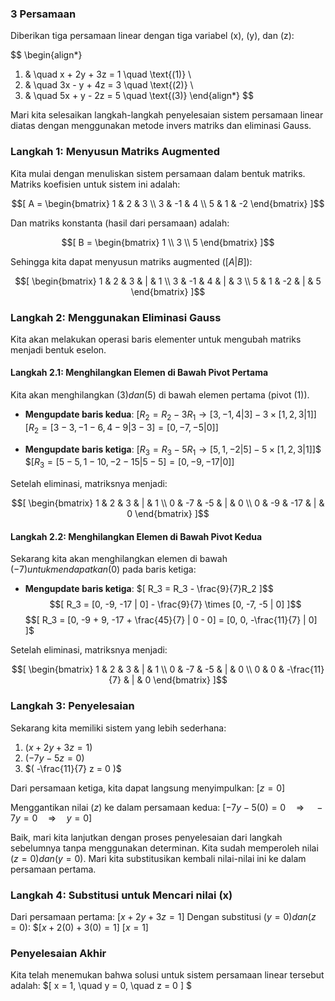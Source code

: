 ### 3 Persamaan

Diberikan tiga persamaan linear dengan tiga variabel (x), (y), dan (z):

$$
\begin{align*}
1. & \quad x + 2y + 3z = 1 \quad \text{(1)} \\
2. & \quad 3x - y + 4z = 3 \quad \text{(2)} \\
3. & \quad 5x + y - 2z = 5 \quad \text{(3)}
\end{align*}
$$

Mari kita selesaikan langkah-langkah penyelesaian sistem persamaan linear diatas dengan menggunakan metode invers matriks dan eliminasi Gauss.

### Langkah 1: Menyusun Matriks Augmented
Kita mulai dengan menuliskan sistem persamaan dalam bentuk matriks. Matriks koefisien untuk sistem ini adalah:

$$[
A = \begin{bmatrix}
1 & 2 & 3 \\
3 & -1 & 4 \\
5 & 1 & -2
\end{bmatrix}
]$$

Dan matriks konstanta (hasil dari persamaan) adalah:

$$[
B = \begin{bmatrix}
1 \\
3 \\
5
\end{bmatrix}
]$$

Sehingga kita dapat menyusun matriks augmented $( [A | B] )$:

$$[
\begin{bmatrix}
1 & 2 & 3 & | & 1 \\
3 & -1 & 4 & | & 3 \\
5 & 1 & -2 & | & 5
\end{bmatrix}
]$$

### Langkah 2: Menggunakan Eliminasi Gauss
Kita akan melakukan operasi baris elementer untuk mengubah matriks menjadi bentuk eselon.

#### Langkah 2.1: Menghilangkan Elemen di Bawah Pivot Pertama
Kita akan menghilangkan $(3) dan (5)$ di bawah elemen pertama (pivot $(1)$).

- **Mengupdate baris kedua**:
$[
R_2 = R_2 - 3R_1 \rightarrow [3, -1, 4 | 3] - 3 \times [1, 2, 3 | 1] 
]$
$[
R_2 = [3 - 3, -1 - 6, 4 - 9 | 3 - 3] = [0, -7, -5 | 0]
]$

- **Mengupdate baris ketiga**:
$[
R_3 = R_3 - 5R_1 \rightarrow [5, 1, -2 | 5] - 5 \times [1, 2, 3 | 1]
]$$
$$[
R_3 = [5 - 5, 1 - 10, -2 - 15 | 5 - 5] = [0, -9, -17 | 0]
]$

Setelah eliminasi, matriksnya menjadi:

$$[
\begin{bmatrix}
1 & 2 & 3 & | & 1 \\
0 & -7 & -5 & | & 0 \\
0 & -9 & -17 & | & 0
\end{bmatrix}
]$$

#### Langkah 2.2: Menghilangkan Elemen di Bawah Pivot Kedua
Sekarang kita akan menghilangkan elemen di bawah $( -7 ) untuk mendapatkan (0)$ pada baris ketiga:

- **Mengupdate baris ketiga**:
$[
R_3 = R_3 - \frac{9}{7}R_2 
]$$
$$[
R_3 = [0, -9, -17 | 0] - \frac{9}{7} \times [0, -7, -5 | 0]
]$$
$$[
R_3 = [0, -9 + 9, -17 + \frac{45}{7} | 0 - 0] = [0, 0, -\frac{11}{7} | 0]
]$

Setelah eliminasi, matriksnya menjadi:

$$[
\begin{bmatrix}
1 & 2 & 3 & | & 1 \\
0 & -7 & -5 & | & 0 \\
0 & 0 & -\frac{11}{7} & | & 0
\end{bmatrix}
]$$

### Langkah 3: Penyelesaian
Sekarang kita memiliki sistem yang lebih sederhana:


1. $( x + 2y + 3z = 1 )$
2. $( -7y - 5z = 0 )$
3. $( -\frac{11}{7} z = 0 )$


Dari persamaan ketiga, kita dapat langsung menyimpulkan:
$[
z = 0
]$

Menggantikan nilai $(z)$ ke dalam persamaan kedua:
$[
-7y - 5(0) = 0 \quad \Rightarrow \quad -7y = 0 \quad \Rightarrow \quad y = 0
]$

Baik, mari kita lanjutkan dengan proses penyelesaian dari langkah sebelumnya tanpa menggunakan determinan. Kita sudah memperoleh nilai $(z = 0) dan (y = 0)$. Mari kita substitusikan kembali nilai-nilai ini ke dalam persamaan pertama.

### Langkah 4: Substitusi untuk Mencari nilai \(x\)

Dari persamaan pertama:
$[
x + 2y + 3z = 1
]$
Dengan substitusi $(y = 0) dan (z = 0)$:
$$[
x + 2(0) + 3(0) = 1
]$
$[
x = 1
]$

### Penyelesaian Akhir
Kita telah menemukan bahwa solusi untuk sistem persamaan linear tersebut adalah:
$[
x = 1, \quad y = 0, \quad z = 0
]
$
